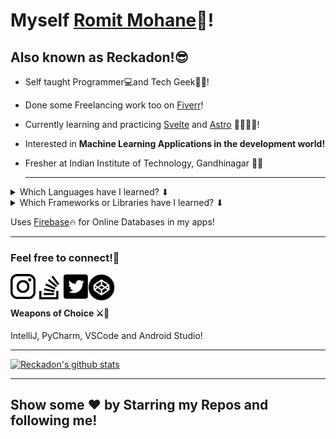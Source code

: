 # Myself <a href='https://github.com/Reckadon'>Romit Mohane</a>👋!
## Also known as Reckadon!😎

- Self taught Programmer💻and Tech Geek👨‍💻! 
- Done some Freelancing work too on <a target="blank" href='https://www.fiverr.com/reckadon?public_mode=true'>Fiverr</a>!
- Currently learning and practicing [Svelte](https://svelte.dev/) and [Astro](https://astro.build/) 🚀🤖👨‍💻!
- Interested in **Machine Learning Applications in the development world!**
- Fresher at Indian Institute of Technology, Gandhinagar 👨‍🎓



  <hr/>
<details >
<summary>Which Languages have I learned? ⬇</summary>
<ul>
  <li>Java</li>
  <li>TypeScript</li>
  <li>Python</li>
  <li>Dart</li>
  <li>C++</li>
  <li>C#</li>
  <li>HTML</li>
  <li>CSS</li>
</ul>
  </details>
  <details >
  <summary>Which Frameworks or Libraries have I learned? ⬇</summary>
<ul>
  <li>ReactJS</li>
  <li>ExpressJS</li>
  <li>Socket.io</li>
  <li>JavaFX</li>
  <li>Flutter</li>
  <li>Android Native</li>
  <li>Swing</li>
  <li>Unity (A Game Engine)</li>
</ul></details>

Uses <a target="_blank" href='https://firebase.google.com/'>Firebase</a>🔥 for Online Databases in my apps!<hr/>
### Feel free to connect!💃
  <a target="_blank" href='https://www.instagram.com/its_romit.m/'>
    <img alt='instagram' src='./img/insta.png' align='left' width='40px'>
  </a>
  <a target="_blank" href='https://stackoverflow.com/users/14729894/romit-mohane' width ='40px'>
    <img alt='Stack Overflow' src='./img/stackOverflowBnW.png' align='left' height='44px' width='44px'>
  </a>
  <a target="_blank" href='https://twitter.com/MohaneRomit'>
    <img alt='twitter' src='./img/twitter.jpg' align='left' width='40px'>
  </a>
  <a target="_blank" href='https://codepen.io/reckadon'>
    <img alt='codepen' src='./img/codepen.png' align='left' height='43px'>
  </a>
<br/>
<br>
<h4>Weapons of Choice ⚔🏹</h4>
IntelliJ, PyCharm, VSCode and Android Studio!
<hr>

[![Reckadon's github stats](https://github-readme-stats.vercel.app/api?username=Reckadon&theme=dark)](https://github.com/anuraghazra/github-readme-stats)


<hr/>
<h2>Show some ❤ by Starring my Repos and following me!<h2/>
